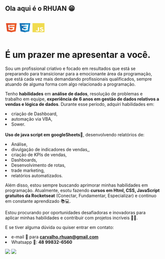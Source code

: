 ## Ola aqui é o RHUAN 😁

<!-- <div>
   <a href="https://github.com/carvalhorhuan">
   <img height="180em" src="https://github-readme-stats.vercel.app/api?username=carvalhorhuan&show_icons=true&theme=tokyonight&include_all_commits=true&count_private=true"/>
   <img height="180em" src="https://github-readme-stats.vercel.app/api/top-langs/?username=carvalhorhuan&layout=compact&langs_count=6&theme=tokyonight"/>
-->
</div>
<div style="display: inline_block"><br>
  <img align="center" alt="HTML" height="30" width="40" src="https://raw.githubusercontent.com/devicons/devicon/master/icons/html5/html5-original.svg">
 <img align="center" alt="CSS" height="30" width="40" src="https://raw.githubusercontent.com/devicons/devicon/master/icons/css3/css3-original.svg">
  <img align="center" alt="Js" height="30" width="40" src="https://raw.githubusercontent.com/devicons/devicon/master/icons/javascript/javascript-plain.svg">
</div> 
 
 <br>
 
 <h1>É um prazer me apresentar a você.</h1> 
Sou um profissional criativo e focado em resultados que está se preparando para transicionar para a emocionante área da programação, que está cada vez mais demandando profissionais qualificados, sempre atuando de alguma forma com algo relacionado a programação.

 Tenho <strong>habilidades</strong> em <b>análise de dados</b>, resolução de problemas e trabalho em equipe, <b>experiência de 6 anos em gestão de dados relativos a vendas e lógica de dados</b>. Durante esse período, adquiri habilidades em: <li>criação de Dashboard,</li> <li>automação via VBA,</li> <li>Sower.</li>  <br> <B>Uso de java script em googleSheets🤖</b>, desenvolvendo relatórios de: 
<p><li>Análise,</li> <li>divulgação de indicadores de vendas,,</li> <li>criação de KPIs de vendas,</li> <li>Dashboards,</li>  <li>Desenvolvimento de rotas,</li> <li>trade marketing,</li> <li>relatórios automatizados.</li></p>

Além disso, estou sempre buscando aprimorar minhas habilidades em programação. 
 Atualmente, esotu fazendo <b>cursos em Html, CSS, JavaScript gratuitos da Rocketseat</b> (Conectar, Fundamentar, Especializar) e continuo em constante aprendizado 📚💻.

Estou procurando por oportunidades desafiadoras e inovadoras para aplicar minhas habilidades e contribuir com projetos incríveis 💪🚀.

E se tiver alguma dúvida ou quiser entrar em contato: <li>e-mail 📧 para <strong>carvalho.rhuan@gmail.com</strong></li> <li>Whatsapp 📱: <strong>48 99832-6560</strong></li>
 
<div> 
  <a href="https://www.linkedin.com/in/rhuan-carvalho-75327113b/" target="_blank"><img src="https://img.shields.io/badge/-LinkedIn-%230077B5?style=for-the-badge&logo=linkedin&logoColor=white" target="_blank"></a>
  <a href="https://discord.gg/Rhuan Carvalho#0338" target="_blank"><img src="https://img.shields.io/badge/Discord-7289DA?style=for-the-badge&logo=discord&logoColor=white" target="_blank"></a> 
</div>
